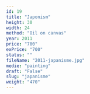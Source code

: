 ```yaml
---
id: 19
title: "Japonism"
height: 30
width: 24
method: "Oil on canvas"
year: 2011
price: "700"
exPrice: "700"
status: ""
fileName: "2011-japanisme.jpg"
medie: "painting"
draft: "False"
slug: "japanisme"
weight: "470"
---
```

